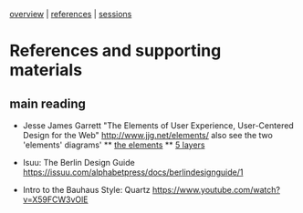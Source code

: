 [overview](README.md) | [references](references.md) | [sessions](sessions.md)

# References and supporting materials

## main reading

* Jesse James Garrett "The Elements of User Experience, User-Centered Design for the Web" 
  http://www.jjg.net/elements/
  also see the two 'elements' diagrams'
  ** [the elements](Elements_of_User_Experience_-_Jesse_James_Garrett.png)
  ** [5 layers](5%20layers%20.webp)
  

* Isuu: The Berlin Design Guide
  https://issuu.com/alphabetpress/docs/berlindesignguide/1

* Intro to the Bauhaus Style: Quartz
   https://www.youtube.com/watch?v=X59FCW3vOlE 
  
